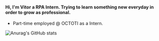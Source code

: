 
#### Hi, I'm Vitor a RPA Intern. Trying to learn something new everyday in order to grow as professional.

* Part-time employed @ OCTOTI as a Intern.

![Anurag's GitHub stats](https://github-readme-stats.vercel.app/api?username=kweripx&hide=contribs,prs)

